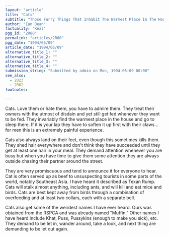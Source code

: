```yaml
---
layout: "article"
title: "Cats"
subtitle: "Those Furry Things That Inhabit The Warmest Place In The House"
author: "Ian Dean"
factuality: "Real"
pgg_id: "2R80"
permalink: "articles/2R80"
pgg_date: "1994/05/09"
article_date: "1994/05/09"
alternative_title_1: ""
alternative_title_2: ""
alternative_title_3: ""
alternative_title_4: ""
submission_string: "Submitted by admin on Mon, 1994-05-09 00:00"
see_also:
  - 2U23
  - 2R62
footnotes: 

---
```

<div>
<p>Cats. Love them or hate them, you have to admire them. They treat their owners with the utmost of disdain and yet still get fed whenever they want to be fed. They invariably find the warmest place in the house and go to sleep there. If it is your lap they have to soften it up first with their claws... for men this is an extremely painful experience.</p>
<p>Cats also always land on their feet, even though this sometimes kills them. They shed hair everywhere and don't think they have succeeded until they get at least one hair in your meal. They demand attention whenever you are busy but when you have time to give them some attention they are always outside chasing their partner around the street.</p>
<p>They are very promiscuous and tend to announce it for everyone to hear. Cat is often served up as beef to unsuspecting tourists in some parts of the world, notably Southeast Asia. I have heard it described as Texan Rump. Cats will stalk almost anything, including ants, and will kill and eat mice and birds. Cats are best kept away from birds through a combination of overfeeding and at least two collars, each with a separate bell.</p>
<p>Cats also get some of the weirdest names I have ever heard. Ours was obtained from the RSPCA and was already named "Muffin." Other names I have heard include Khat, Puss, Pussykins (enough to make you sick), etc. They demand to be let in, wander around, take a look, and next thing are demanding to be let out again.</p>
</div>
